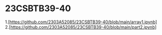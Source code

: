 # 23CSBTB39-40
1.[https://github.com/2303A52085/23CSBTB39-40/blob/main/array1.ipynb]
2.[https://github.com/2303A52085/23CSBTB39-40/blob/main/part2.ipynb]
